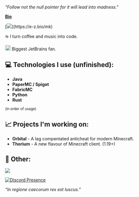 *"Follow not the null pointer for it will lead into madness."*

**[Bio](https://e-z.bio/mk)**

[![](https://readme-typing-svg.demolab.com?font=Roboto&weight=700&size=50&duration=2500&pause=2500&color=FFFFFF&width=435&height=100&lines=%F0%9F%91%8B+Yo%2C+I'm+Krypt.)](https://e-z.bio/mk)

:coffee: I turn coffee and music into code. 

<img src="https://www.jetbrains.com/favicon.ico" width="18"/> Biggest JetBrains fan.

## :computer: Technologies I use (unfinished): 
  - **Java**
  - **PaperMC / Spigot**
  - **FabricMC**
  - **Python**
  - **Rust**

<sup>(in order of usage)</sup>  

## 📈 Projects I'm working on:
  - **Orbital** - A lag compentated anticheat for modern Minecraft.
  - **Thorium** - A new flavour of Minecraft client. (1.19+)

## 🌴 Other:
<!---visit https://readme-typing-svg.demolab.com/demo/ --->
[![](https://readme-typing-svg.demolab.com?font=JetBrains+Mono&weight=500&size=30&duration=2500&pause=500&color=9065FF&width=435&lines=e-z.bio%2Fmk;namemc.com%2Fobfuscators)](https://e-z.bio/mk)

[![Discord Presence](https://lanyard.cnrad.dev/api/440068179994083328)](https://discord.com/users/440068179994083328)

*“In regione caecorum rex est luscus.”*
